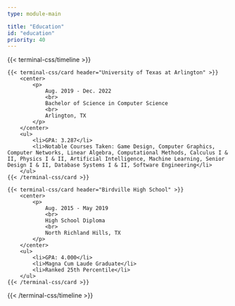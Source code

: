 ```yaml
---
type: module-main

title: "Education"
id: "education"
priority: 40
---
```

{{< terminal-css/timeline >}}

    {{< terminal-css/card header="University of Texas at Arlington" >}}
        <center>
            <p>
                Aug. 2019 - Dec. 2022
                <br>
                Bachelor of Science in Computer Science
                <br>
                Arlington, TX
            </p>
        </center>
        <ul>
            <li>GPA: 3.287</li>
            <li>Notable Courses Taken: Game Design, Computer Graphics, Computer Networks, Linear Algebra, Computational Methods, Calculus I & II, Physics I & II, Artificial Intelligence, Machine Learning, Senior Design I & II, Database Systems I & II, Software Engineering</li>
        </ul>
    {{< /terminal-css/card >}}

    {{< terminal-css/card header="Birdville High School" >}}
        <center>
            <p>
                Aug. 2015 - May 2019
                <br>
                High School Diploma
                <br>
                North Richland Hills, TX
            </p>
        </center>
        <ul>
            <li>GPA: 4.000</li>
            <li>Magna Cum Laude Graduate</li>
            <li>Ranked 25th Percentile</li>
        </ul>
    {{< /terminal-css/card >}}

{{< /terminal-css/timeline >}}